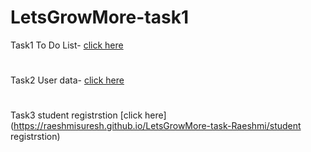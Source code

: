 # LetsGrowMore-task1

Task1 To Do List- [click here](https://raeshmisuresh.github.io/LetsGrowMore-task-Raeshmi/ToDoList/)
#
Task2 User data- [click here](https://bhscx0.csb.app/)
#
Task3 student registrstion [click here](https://raeshmisuresh.github.io/LetsGrowMore-task-Raeshmi/student registrstion)

